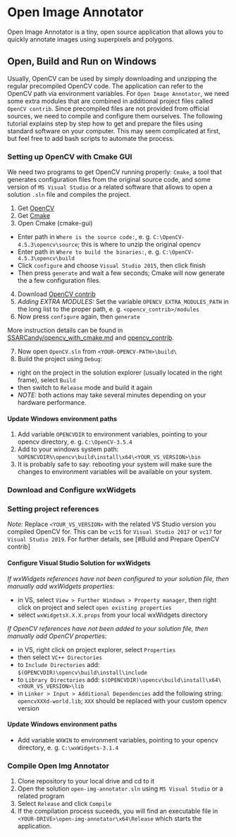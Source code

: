 # Open Image Annotator

Open Image Annotator is a tiny, open source application that allows you to quickly annotate images using superpixels and polygons.

## Open, Build and Run on Windows

Usually, OpenCV can be used by simply downloading and unzipping the regular precompiled OpenCV code. The application can refer to the OpenCV path via environment variables.
For `Open Image Annotator`, we need some extra modules that are combined in additional project files called `OpenCV contrib`. Since precompiled files are not provided from official sources, we need to compile and configure them ourselves. The following tutorial explains step by step how to get and prepare the files using standard software on your computer.
This may seem complicated at first, but feel free to add bash scripts to automate the process.

### Setting up OpenCV with Cmake GUI

We need two programs to get OpenCV running properly: `Cmake`, a tool that generates configuration files from the original source code, and some version of `MS Visual Studio` or a related software that allows to open a solution `.sln` file and compiles the project.

1. Get [OpenCV](https://github.com/Itseez/opencv) 
2. Get [Cmake](https://cmake.org/)
3. Open Cmake (cmake-gui)
 - Enter path in `Where is the source code:`, e. g. `C:\OpenCV-4.5.3\opencv\source`; this is where to unzip the original opencv
 - Enter path in `Where to build the binaries:`, e. g. `C:\OpenCV-4.5.3\opencv\build`
 - Click `configure` and choose `Visual Studio 2015`, then click finish
 - Then press `generate` and wait a few seconds; Cmake will now generate the a few configuration files.

4. Download [OpenCV contrib](https://github.com/Itseez/opencv_contrib)
5. *Adding EXTRA MODULES:* Set the variable `OPENCV_EXTRA_MODULES_PATH` in the long list to the proper path, e. g. `<opencv_contrib>/modules`
6. Now press `configure` again, then `generate`

More instruction details can be found in [SSARCandy/opencv_with_cmake.md](https://gist.github.com/SSARCandy/fc960d8905330ac695e71e3f3807ce3d) and [opencv_contrib](https://github.com/Itseez/opencv_contrib#how-to-build-opencv-with-extra-modules).

7. Now open `OpenCV.sln` from `<YOUR-OPENCV-PATH>\build\`
5. Build the project using `Debug`:
  - right on the project in the solution explorer (usually located in the right frame), select `Build`
  - then switch to `Release` mode and build it again
  - *NOTE:* both actions may take several minutes depending on your hardware performance.
  
#### Update Windows environment paths

1. Add variable `OPENCVDIR` to environment variables, pointing to your opencv directory, e. g. `C:\OpenCV-3.5.4`
2. Add to your windows system path: `%OPENCVDIR%\opencv\build\install\x64\<YOUR_VS_VERSION>\bin`
3. It is probably safe to say: rebooting your system will make sure the changes to environment variables will be available on your system.

### Download and Configure wxWidgets

### Setting project references

_Note:_ Replace `<YOUR_VS_VERSION>` with the related VS Studio version you compiled OpenCV for. This can be `vc15` for `Visual Studio 2017` or `vc17` for `Visual Studio 2019`. For further details, see [#Build and Prepare OpenCV contrib]

#### Configure Visual Studio Solution for wxWidgets

*If wxWidgets references have not been configured to your solution file, then manually add wxWidgets properties:*

- in VS, select `View > Further Windows > Property manager`, then right click on project and select `open existing properties`
- select `wxWidgetsX.X.X.props` from your local wxWidgets directory

*If OpenCV references have not been added to your solution file, then manually add OpenCV properties:*

- in VS, right click on project explorer, select `Properties`
- then select `VC++ Directories`
- to `Include Directories` add: `$(OPENCVDIR)\opencv\build\install\include`
- to `Library Directories` add: `$(OPENCVDIR)\opencv\build\install\x64\<YOUR_VS_VERSION>\lib`
- in `Linker > Input > Additional Dependencies` add the following string: `opencvXXXd-world.lib`; `XXX` should be replaced with your custom opencv version

#### Update Windows environment paths

- Add variable `WXWIN` to environment variables, pointing to your opencv directory, e. g. `C:\wxWidgets-3.1.4`

### Compile Open Img Annotator

1. Clone repository to your local drive and cd to it
1. Open the solution `open-img-annotator.sln` using `MS Visual Studio` or a related program
1. Select `Release` and click `Compile`
1. If the compilation process suceeds, you will find an executable file in `<YOUR-DRIVE>\open-img-annotator\x64\Release` which starts the application.
